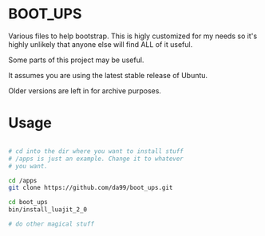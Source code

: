 BOOT_UPS
========

Various files to help bootstrap. This is higly customized
for my needs so it's highly unlikely that anyone else will
find ALL of it useful.

Some parts of this project may be useful.

It assumes you are using the latest stable release of Ubuntu.

Older versions are left in for archive purposes.


Usage
=====


``` sh

# cd into the dir where you want to install stuff
# /apps is just an example. Change it to whatever
# you want.

cd /apps
git clone https://github.com/da99/boot_ups.git

cd boot_ups
bin/install_luajit_2_0

# do other magical stuff

```
